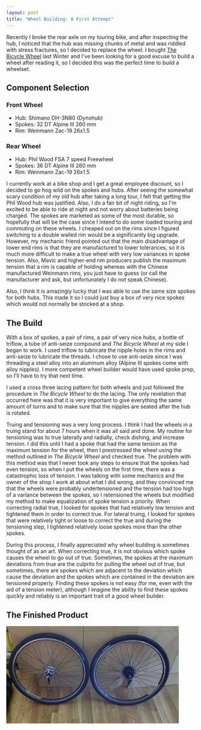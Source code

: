 ```yaml
---
layout: post
title: "Wheel Building: A First Attempt"
---
```


Recently I broke the rear axle on my touring bike, and after inspecting the
hub, I noticed that the hub was missing chunks of metal and was riddled with
stress fractures, so I decided to replace the wheel. I bought [The Bicycle
Wheel](http://www.amazon.com/Bicycle-Wheel-3rd-Jobst-Brandt/dp/0960723668) last
Winter and I've been looking for a good excuse to build a wheel after reading
it, so I decided this was the perfect time to build a wheelset.

## Component Selection


### Front Wheel
- Hub: Shimano DH-3N80 (Dynohub)
- Spokes: 32 DT Alpine III 260 mm
- Rim: Weinmann Zac-19 26x1.5

### Rear Wheel
- Hub: Phil Wood FSA 7 speed Freewheel
- Spokes: 36 DT Alpine III 260 mm
- Rim: Weinmann Zac-19 26x1.5

I currently work at a bike shop and I get a great employee discount, so I
decided to go hog wild on the spokes and hubs. After seeing the somewhat scary
condition of my old hub after taking a long tour, I felt that getting the Phil
Wood hub was justified. Also, I do a fair bit of night riding, so I'm excited
to be able to ride at night and not worry about batteries being charged. The
spokes are marketed as some of the most durable, so hopefully that will be the
case since I intend to do some loaded touring and commuting on these wheels. I
cheaped out on the rims since I figured switching to a double walled rim would
be a significantly big upgrade. However, my mechanic friend pointed out
that the main disadvantage of lower end rims is that they are manufactured to
lower tolerances, so it is much more difficult to make a true wheel with very
low variances in spoke tension. Also, Mavic and higher-end rim producers
publish the maximum tension that a rim is capable of holding whereas with the
Chinese manufactured Weinmann rims, you just have to guess (or call the
manufacturer and ask, but unfortunately I do not speak Chinese).

Also, I think it is amazingly lucky that I was able to use the same size spokes
for both hubs. This made it so I could just buy a box of very nice spokes which
would not normally be stocked at a shop.

## The Build

With a box of spokes, a pair of rims, a pair of very nice hubs, a bottle of
triflow, a tube of anti-seize compound and *The Bicycle Wheel* at my side I
began to work. I used triflow to lubricate the nipple holes in the rims and
anti-seize to lubricate the threads. I chose to use anti-seize since I was
threading a steel alloy into an aluminum alloy (Alpine III spokes come with
alloy nipples). I more competent wheel builder would have used spoke prep, so
I'll have to try that next time.

I used a cross three lacing pattern for both wheels and just followed the
procedure in *The Bicycle Wheel* to do the lacing. The only revelation that
occurred here was that it is very important to give everything the same amount
of turns and to make sure that the nipples are seated after the hub is
rotated.

Truing and tensioning was a very long process. I think I had the wheels in a
truing stand for about 7 hours when it was all said and done. My routine for
tensioning was to true laterally and radially, check dishing, and increase
tension. I did this until I had a spoke that had the same tension as the
maximum tension for the wheel, then I prestressed the wheel using the method
outlined in *The Bicycle Wheel* and checked true. The problem with this method 
was that I never took any steps to ensure that the spokes had even tension, so
when I put the wheels on the first time, there was a catastrophic loss of
tension. I was talking with some mechanics and the owner of the shop I work at
about what I did wrong, and they convinced me that the wheels were probably
undertensioned and the tension had too high of a variance between the spokes,
so I retensioned the wheels but modified my method to make equalization of
spoke tension a priority. When correcting radial true, I looked for spokes that
had relatively low tension and tightened them in order to correct true. For
lateral truing, I looked for spokes that were relatively tight or loose to
correct the true and during the tensioning step, I tightened relatively loose
spokes more than the other spokes.

During this process, I finally appreciated why wheel building is sometimes
thought of as an art. When correcting true, it is not obvious which spoke
causes the wheel to go out of true. Sometimes, the spokes at the maximum
deviations from true are the culprits for pulling the wheel out of true, but
sometimes, there are spokes which are adjacent to the deviation which cause the
deviation and the spokes which are contained in the deviation are tensioned
properly. Finding these spokes is not easy (for me, even with the aid of a
tension meter), although I imagine the ability to find these spokes quickly and
reliably is an important trait of a good wheel builder.

## The Finished Product

![My first wheelset](/images/2011/10/02/wheels.jpg)
